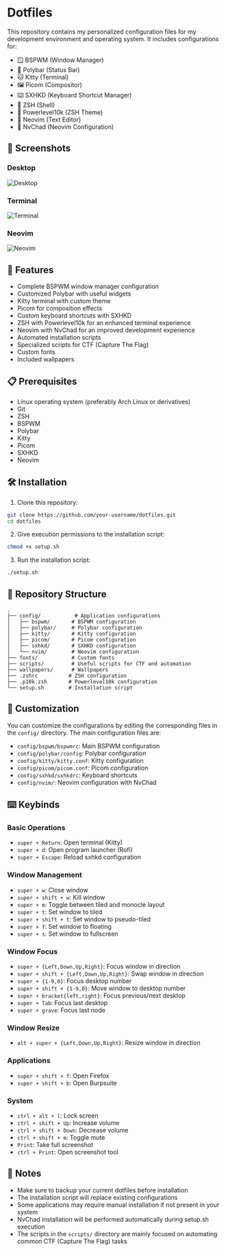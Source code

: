 # Dotfiles

This repository contains my personalized configuration files for my development environment and operating system. It includes configurations for:

- 🪟 BSPWM (Window Manager)
- 🎨 Polybar (Status Bar)
- 🐱 Kitty (Terminal)
- 🖼️ Picom (Compositor)
- ⌨️ SXHKD (Keyboard Shortcut Manager)
- 🐚 ZSH (Shell)
- 🎯 Powerlevel10k (ZSH Theme)
- 📝 Neovim (Text Editor)
- 🚀 NvChad (Neovim Configuration)

## 📸 Screenshots

### Desktop
![Desktop](screenshots/desktop.png)

### Terminal
![Terminal](screenshots/terminal.png)

### Neovim
![Neovim](screenshots/nvim.png)

## 🚀 Features

- Complete BSPWM window manager configuration
- Customized Polybar with useful widgets
- Kitty terminal with custom theme
- Picom for composition effects
- Custom keyboard shortcuts with SXHKD
- ZSH with Powerlevel10k for an enhanced terminal experience
- Neovim with NvChad for an improved development experience
- Automated installation scripts
- Specialized scripts for CTF (Capture The Flag)
- Custom fonts
- Included wallpapers

## 📋 Prerequisites

- Linux operating system (preferably Arch Linux or derivatives)
- Git
- ZSH
- BSPWM
- Polybar
- Kitty
- Picom
- SXHKD
- Neovim

## 🛠️ Installation

1. Clone this repository:
```bash
git clone https://github.com/your-username/dotfiles.git
cd dotfiles
```

2. Give execution permissions to the installation script:
```bash
chmod +x setup.sh
```

3. Run the installation script:
```bash
./setup.sh
```

## 📁 Repository Structure

```
.
├── config/           # Application configurations
│   ├── bspwm/       # BSPWM configuration
│   ├── polybar/     # Polybar configuration
│   ├── kitty/       # Kitty configuration
│   ├── picom/       # Picom configuration
│   ├── sxhkd/       # SXHKD configuration
│   └── nvim/        # Neovim configuration
├── fonts/           # Custom fonts
├── scripts/         # Useful scripts for CTF and automation
├── wallpapers/      # Wallpapers
├── .zshrc          # ZSH configuration
├── .p10k.zsh       # Powerlevel10k configuration
└── setup.sh        # Installation script
```

## 🔧 Customization

You can customize the configurations by editing the corresponding files in the `config/` directory. The main configuration files are:

- `config/bspwm/bspwmrc`: Main BSPWM configuration
- `config/polybar/config`: Polybar configuration
- `config/kitty/kitty.conf`: Kitty configuration
- `config/picom/picom.conf`: Picom configuration
- `config/sxhkd/sxhkdrc`: Keyboard shortcuts
- `config/nvim/`: Neovim configuration with NvChad

## ⌨️ Keybinds

### Basic Operations
- `super + Return`: Open terminal (Kitty)
- `super + d`: Open program launcher (Rofi)
- `super + Escape`: Reload sxhkd configuration

### Window Management
- `super + w`: Close window
- `super + shift + w`: Kill window
- `super + m`: Toggle between tiled and monocle layout
- `super + t`: Set window to tiled
- `super + shift + t`: Set window to pseudo-tiled
- `super + f`: Set window to floating
- `super + s`: Set window to fullscreen

### Window Focus
- `super + {Left,Down,Up,Right}`: Focus window in direction
- `super + shift + {Left,Down,Up,Right}`: Swap window in direction
- `super + {1-9,0}`: Focus desktop number
- `super + shift + {1-9,0}`: Move window to desktop number
- `super + bracket{left,right}`: Focus previous/next desktop
- `super + Tab`: Focus last desktop
- `super + grave`: Focus last node

### Window Resize
- `alt + super + {Left,Down,Up,Right}`: Resize window in direction

### Applications
- `super + shift + f`: Open Firefox
- `super + shift + b`: Open Burpsuite

### System
- `ctrl + alt + l`: Lock screen
- `ctrl + shift + Up`: Increase volume
- `ctrl + shift + Down`: Decrease volume
- `ctrl + shift + m`: Toggle mute
- `Print`: Take full screenshot
- `ctrl + Print`: Open screenshot tool

## 📝 Notes

- Make sure to backup your current dotfiles before installation
- The installation script will replace existing configurations
- Some applications may require manual installation if not present in your system
- NvChad installation will be performed automatically during setup.sh execution
- The scripts in the `scripts/` directory are mainly focused on automating common CTF (Capture The Flag) tasks
